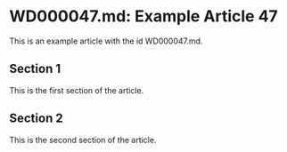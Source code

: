 # WD000047.md: Example Article 47

This is an example article with the id WD000047.md.
## Section 1

This is the first section of the article.
## Section 2

This is the second section of the article.
